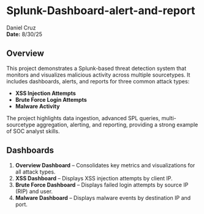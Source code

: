 # Splunk-Dashboard-alert-and-report

Daniel Cruz  
**Date:** 8/30/25  

## Overview

This project demonstrates a Splunk-based threat detection system that monitors and visualizes malicious activity across multiple sourcetypes. It includes dashboards, alerts, and reports for three common attack types:  

- **XSS Injection Attempts**  
- **Brute Force Login Attempts**  
- **Malware Activity**  

The project highlights data ingestion, advanced SPL queries, multi-sourcetype aggregation, alerting, and reporting, providing a strong example of SOC analyst skills.

## Dashboards

1. **Overview Dashboard** – Consolidates key metrics and visualizations for all attack types.  
2. **XSS Dashboard** – Displays XSS injection attempts by client IP.  
3. **Brute Force Dashboard** – Displays failed login attempts by source IP (RIP) and user.  
4. **Malware Dashboard** – Displays malware events by destination IP and port.  
